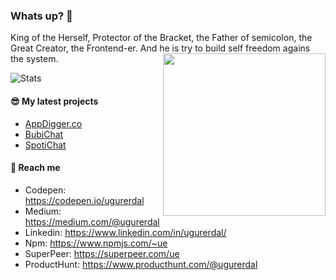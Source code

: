 <h3>Whats up? 👋</h3>
 King of the Herself, Protector of the Bracket, the Father of semicolon, the Great Creator, the Frontend-er.
 And he is try to build self freedom agains the system.

<img align="right" src="https://media.giphy.com/media/mlvseq9yvZhba/giphy.gif" width="260">

![Stats](https://github-readme-stats.vercel.app/api/?username=ue&show_icons=true&include_all_commits=true&count_private=true)

#### 😎  My latest projects
- [AppDigger.co](https://www.appdigger.co/)
- [BubiChat](https://www.producthunt.com/posts/bubi-chat-2)
- [SpotiChat](https://www.producthunt.com/posts/spotichat)

#### 🙌  Reach me

- Codepen: https://codepen.io/ugurerdal
- Medium: https://medium.com/@ugurerdal
- Linkedin: https://www.linkedin.com/in/ugurerdal/
- Npm: https://www.npmjs.com/~ue
- SuperPeer: https://superpeer.com/ue
- ProductHunt: https://www.producthunt.com/@ugurerdal
